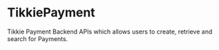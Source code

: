 # TikkiePayment
Tikkie Payment Backend APIs which allows users to create, retrieve and search for Payments. 
